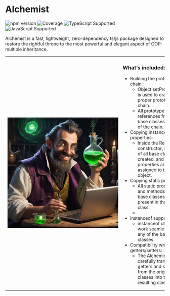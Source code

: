# Alchemist

![npm version](https://img.shields.io/npm/v/alchemist)
![Coverage](https://img.shields.io/badge/Coverage-$$coverage$$-brightgreen)
![TypeScript Supported](https://img.shields.io/badge/TypeScript-%3E%3D4.0-blue)
![JavaScript Supported](https://img.shields.io/badge/JavaScript-ES6+-yellow)

Alchemist is a fast, lightweight, zero-dependency ts/js package designed to restore the rightful throne to the most powerful and elegant aspect of OOP: multiple inheritance.

<table>
  <tr>
    <td style="min-width: 350px;">
      <img src="docs/res/alchemist.png" alt="Alchemist Image" style="width: 350px; height: 350px; margin-right: 20px;"/>
    </td>
    <td>
      <div>
        <h3>What’s included:</h3>
        <ul style="list-style-image: url('docs/res/green-check-mark-16.png');">
          <li>Building the prototype chain:
            <ul style="list-style-image: none;">
              <li>Object.setPrototypeOf is used to craft a proper prototype chain.</li>
              <li>All prototype references from the base classes are part of the chain.</li>
            </ul>
          </li>
          <li>Copying instance properties:
            <ul style="list-style-image: none;">
              <li>Inside the Result constructor, instances of all base classes are created, and their properties are assigned to the final object.</li>
            </ul>
          </li>
          <li>Copying static properties:
            <ul style="list-style-image: none;">
              <li>All static properties and methods from the base classes are present in the Result class.<li>
            </ul>
          </li>
          <li>instanceof support:
            <ul style="list-style-image: none;">
              <li>instanceof checks work seamlessly for any of the base classes.</li>
            </ul>
          </li>
          <li>Compatibility with getters/setters:
            <ul style="list-style-image: none;">
              <li>The Alchemist carefully transfers all getters and setters from the original classes into the resulting class.</li>
            </ul>
          </li>
        </ul>
      </div>
    </td>
  </tr>
</table>
